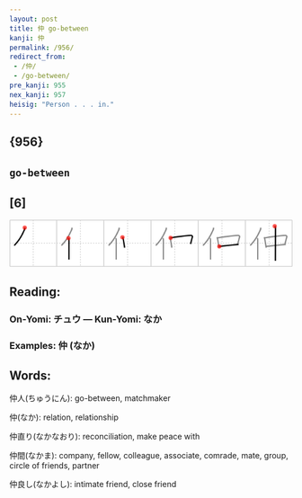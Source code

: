 ```yaml
---
layout: post
title: 仲 go-between
kanji: 仲
permalink: /956/
redirect_from:
 - /仲/
 - /go-between/
pre_kanji: 955
nex_kanji: 957
heisig: "Person . . . in."
---
```


## {956}

## `go-between`

## [6]

<div class="stroke"><img src="../images/E4BBB2.png" /></div>

## Reading:

### On-Yomi: チュウ &mdash; Kun-Yomi: なか

### Examples: 仲 (なか)

## Words:

仲人(ちゅうにん): go-between, matchmaker

仲(なか): relation, relationship

仲直り(なかなおり): reconciliation, make peace with

仲間(なかま): company, fellow, colleague, associate, comrade, mate, group, circle of friends, partner

仲良し(なかよし): intimate friend, close friend
